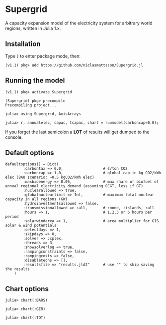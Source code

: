 # Supergrid

A capacity expansion model of the electricity system for arbitrary world regions, written in Julia 1.x.

## Installation

Type `]` to enter package mode, then:

```
(v1.1) pkg> add https://github.com/niclasmattsson/Supergrid.jl
``` 

## Running the model

```
(v1.1) pkg> activate Supergrid

(Supergrid) pkg> precompile
Precompiling project...

julia> using Supergrid, AxisArrays

julia> r, annualelec, capac, tcapac, chart = runmodel(carboncap=0.0);
```

If you forget the last semicolon a **LOT** of results will get dumped to the console.

## Default options

```
defaultoptions() = Dict(
        :carbontax => 0.0,                  # €/ton CO2
        :carboncap => 1.0,                  # global cap in kg CO2/kWh elec (BAU scenario: ~0.5 kgCO2/kWh elec)
        :maxbioenergy => 0.05,              # max share of biofuel of annual regional electricity demand (assuming CCGT, less if GT) 
        :nuclearallowed => true,
        :globalnuclearlimit => Inf,         # maximum total nuclear capacity in all regions (GW)
        :hydroinvestmentsallowed => false,
        :transmissionallowed => :all,       # :none, :islands, :all
        :hours => 1,                        # 1,2,3 or 6 hours per period
        :solarwindarea => 1,                # area multiplier for GIS solar & wind potentials
        :selectdays => 1,
        :skipdays => 0,
        :solver => :cplex,
        :threads => 3,
        :showsolverlog => true,
        :rampingconstraints => false,
        :rampingcosts => false,
        :disabletechs => [],
        :resultsfile => "results.jld2"		# use "" to skip saving the results 
    )
```

## Chart options

```
julia> chart(:BARS)

julia> chart(:GER)

julia> chart(:TOT)

```

